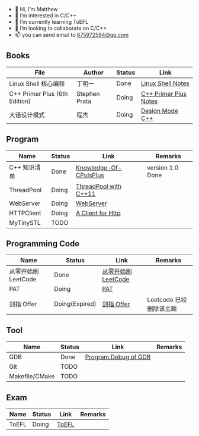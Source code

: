 
- 👋 Hi, I’m Matthew
- 👀 I’m interested in C/C++
- 🌱 I’m currently learning ToEFL
- 💞️ I’m looking to collaborate on C/C++ 
- 📫 you can send email to 675972584@qq.com

<!---
wangqinghe95/wangqinghe95 is a ✨ special ✨ repository because its `README.md` (this file) appears on your GitHub profile.
You can click the Preview link to take a look at your changes.
--->

<!--

Github profiles

https://zhuanlan.zhihu.com/p/452561674
-->

<!-- [![Top Langs](https://github-readme-stats.vercel.app/api/top-langs/?username=wangqinghe95)](https://github.com/wangqinghe95/github-readme-stats) -->
<!-- ![wangqinghe95's GitHub stats](https://github-readme-stats.vercel.app/api?username=wangqinghe95&show_icons=true&theme=tokyonight) -->

## Books
| File | Author | Status | Link |
| --- | --- | --- | --- | 
| Linux Shell 核心编程 | 丁明一 | Done | [Linux Shell Notes](https://github.com/wangqinghe95/Linux_Shell) |
| C++ Primer Plus (6th Edition) |  Stephen Prata | Doing | [C++ Primer Plus Notes](https://github.com/wangqinghe95/CPlusPlus-Primer-Plus) |
| 大话设计模式 | 程杰 | Doing | [Design Mode C++](https://github.com/wangqinghe95/Design-Mode) |

## Program
| Name | Status | Link | Remarks |
| --- | --- | --- | --- | 
| C++ 知识清单 | Done | [Knowledge-Of-CPulsPlus](./https://github.com/wangqinghe95/Knowledge-Of-CPlusPlus) | version 1.0 Done |
| ThreadPool | Doing | [ThreadPool with C++11](https://github.com/wangqinghe95/ThreadPool) |
| WebServer | Doing | [WebServer](https://github.com/wangqinghe95/Blog-Server) |
| HTTPClient | Doing | [A Client for Http](https://github.com/wangqinghe95/HTTPClient) |
| MyTinySTL | TODO |  |

## Programming Code
| Name | Status | Link | Remarks |
| --- | --- | --- | --- | 
| 从零开始刷 LeetCode | Done | [从零开始刷 LeetCode ](https://github.com/wangqinghe95/Code-Leetcode) |
| PAT | Doing | [PAT](https://github.com/wangqinghe95/PAT-Code) |
| 剑指 Offer | Doing(Expired) | [剑指 Offer](https://github.com/wangqinghe95/MSOffer) | Leetcode 已经删除该主题 |


## Tool
| Name | Status | Link | Remarks |
| --- | --- | --- | --- | 
| GDB | Done | [Program Debug of GDB](https://github.com/wangqinghe95/Program-Debug) |
| Git | TODO |
| Makefile/CMake | TODO |

## Exam
| Name | Status | Link | Remarks |
| --- | --- | --- | --- | 
| ToEFL | Doing | [ToEFL](https://github.com/wangqinghe95/ToEFL) |

